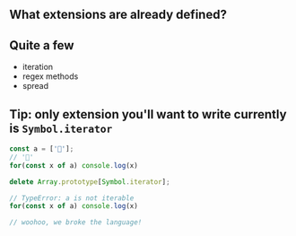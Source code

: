 ## What extensions are already defined?

## Quite a few

- iteration
- regex methods
- spread

## Tip: only extension you'll want to write currently is `Symbol.iterator`

```javascript
const a = ['🐳'];
// '🐳'
for(const x of a) console.log(x)

delete Array.prototype[Symbol.iterator];

// TypeError: a is not iterable
for(const x of a) console.log(x)

// woohoo, we broke the language!
```